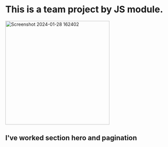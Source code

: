 <h1>This is a team project by JS module. </h1> 

<img width="324" alt="Screenshot 2024-01-28 162402" src="https://github.com/MartFrida/project-js/assets/32392607/cecc81db-91c1-4204-bfdd-b07fe94fac42">
<h2>I've worked section hero and pagination</h2>
